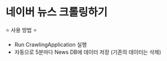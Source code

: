 # 네이버 뉴스 크롤링하기

⭐️ 사용 방법 ⭐

- Run CrawlingApplication 실행
- 자동으로 5분마다 News DB에 데이터 저장 (기존의 데이터는 삭제)

